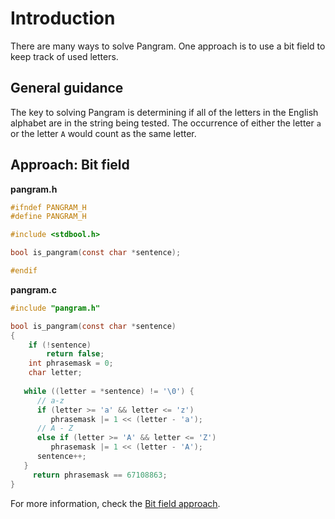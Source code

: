 # Introduction

There are many ways to solve Pangram.
One approach is to use a bit field to keep track of used letters.

## General guidance

The key to solving Pangram is determining if all of the letters in the English alphabet are in the string being tested.
The occurrence of either the letter `a` or the letter `A` would count as the same letter.

## Approach: Bit field

**pangram.h**
```c
#ifndef PANGRAM_H
#define PANGRAM_H

#include <stdbool.h>

bool is_pangram(const char *sentence);

#endif
```

**pangram.c**
```c
#include "pangram.h" 

bool is_pangram(const char *sentence)
{
    if (!sentence)
        return false;
    int phrasemask = 0;
    char letter;
    
   while ((letter = *sentence) != '\0') {
      // a-z
      if (letter >= 'a' && letter <= 'z')
         phrasemask |= 1 << (letter - 'a');
      // A - Z
      else if (letter >= 'A' && letter <= 'Z')
         phrasemask |= 1 << (letter - 'A');
      sentence++;
   }
     return phrasemask == 67108863;
}
```

For more information, check the [Bit field approach][approach-bitfield].

[approach-bitfield]: https://exercism.org/tracks/c/exercises/pangram/approaches/bitfield
